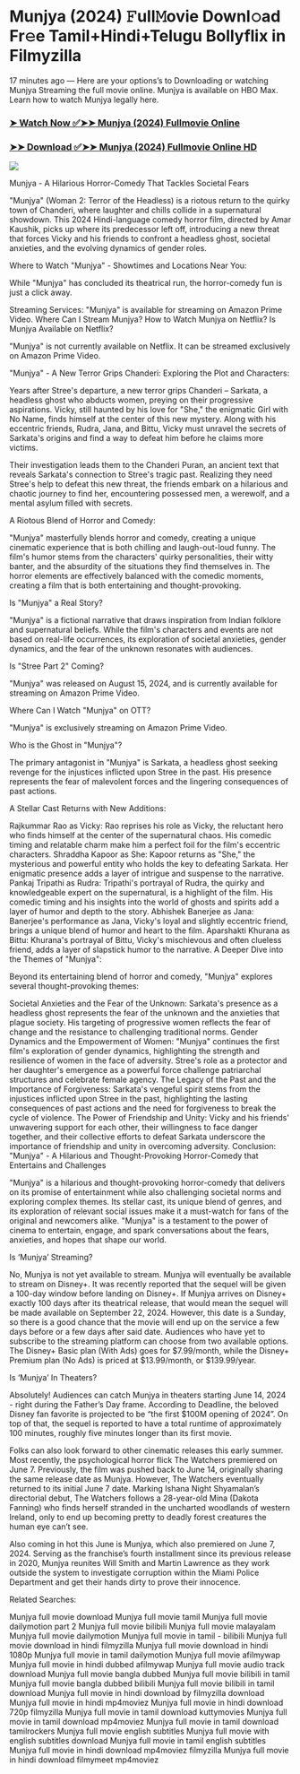 # Munjya (2024) 𝙵ull𝙼ovie Downl𝚘ad Fr𝚎e Tamil+Hindi+Telugu Bollyflix in Filmyzilla
17 minutes ago — Here are your options’s to Downloading or watching Munjya Streaming the full movie online. Munjya is available on HBO Max. Learn how to watch Munjya legally here.

### [➤ Watch Now ✅➤➤ Munjya (2024) Fullmovie Online](https://t.co/Poalw6rIRm)

### [➤➤ Download ✅➤➤ Munjya (2024) Fullmovie Online HD](https://t.co/2EN40avWMQ)

<p dir="auto"><a href="https://t.co/Poalw6rIRm" title="PLAY NOW" rel="nofollow"><img src="https://i.imgur.com/jhNGoEt.gif" style="max-width: 100%;"></a></p>


Munjya - A Hilarious Horror-Comedy That Tackles Societal Fears

"Munjya" (Woman 2: Terror of the Headless) is a riotous return to the quirky town of Chanderi, where laughter and chills collide in a supernatural showdown. This 2024 Hindi-language comedy horror film, directed by Amar Kaushik, picks up where its predecessor left off, introducing a new threat that forces Vicky and his friends to confront a headless ghost, societal anxieties, and the evolving dynamics of gender roles.

Where to Watch "Munjya" - Showtimes and Locations Near You:

While "Munjya" has concluded its theatrical run, the horror-comedy fun is just a click away.

Streaming Services: "Munjya" is available for streaming on Amazon Prime Video.
Where Can I Stream Munjya? How to Watch Munjya on Netflix? Is Munjya Available on Netflix?

"Munjya" is not currently available on Netflix. It can be streamed exclusively on Amazon Prime Video.

"Munjya" - A New Terror Grips Chanderi: Exploring the Plot and Characters:

Years after Stree's departure, a new terror grips Chanderi – Sarkata, a headless ghost who abducts women, preying on their progressive aspirations. Vicky, still haunted by his love for "She," the enigmatic Girl with No Name, finds himself at the center of this new mystery. Along with his eccentric friends, Rudra, Jana, and Bittu, Vicky must unravel the secrets of Sarkata's origins and find a way to defeat him before he claims more victims.

Their investigation leads them to the Chanderi Puran, an ancient text that reveals Sarkata's connection to Stree's tragic past. Realizing they need Stree's help to defeat this new threat, the friends embark on a hilarious and chaotic journey to find her, encountering possessed men, a werewolf, and a mental asylum filled with secrets.

A Riotous Blend of Horror and Comedy:

"Munjya" masterfully blends horror and comedy, creating a unique cinematic experience that is both chilling and laugh-out-loud funny. The film's humor stems from the characters' quirky personalities, their witty banter, and the absurdity of the situations they find themselves in. The horror elements are effectively balanced with the comedic moments, creating a film that is both entertaining and thought-provoking.

Is "Munjya" a Real Story?

"Munjya" is a fictional narrative that draws inspiration from Indian folklore and supernatural beliefs. While the film's characters and events are not based on real-life occurrences, its exploration of societal anxieties, gender dynamics, and the fear of the unknown resonates with audiences.

Is "Stree Part 2" Coming?

"Munjya" was released on August 15, 2024, and is currently available for streaming on Amazon Prime Video.

Where Can I Watch "Munjya" on OTT?

"Munjya" is exclusively streaming on Amazon Prime Video.

Who is the Ghost in "Munjya"?

The primary antagonist in "Munjya" is Sarkata, a headless ghost seeking revenge for the injustices inflicted upon Stree in the past. His presence represents the fear of malevolent forces and the lingering consequences of past actions.

A Stellar Cast Returns with New Additions:

Rajkummar Rao as Vicky: Rao reprises his role as Vicky, the reluctant hero who finds himself at the center of the supernatural chaos. His comedic timing and relatable charm make him a perfect foil for the film's eccentric characters.
Shraddha Kapoor as She: Kapoor returns as "She," the mysterious and powerful entity who holds the key to defeating Sarkata. Her enigmatic presence adds a layer of intrigue and suspense to the narrative.
Pankaj Tripathi as Rudra: Tripathi's portrayal of Rudra, the quirky and knowledgeable expert on the supernatural, is a highlight of the film. His comedic timing and his insights into the world of ghosts and spirits add a layer of humor and depth to the story.
Abhishek Banerjee as Jana: Banerjee's performance as Jana, Vicky's loyal and slightly eccentric friend, brings a unique blend of humor and heart to the film.
Aparshakti Khurana as Bittu: Khurana's portrayal of Bittu, Vicky's mischievous and often clueless friend, adds a layer of slapstick humor to the narrative.
A Deeper Dive into the Themes of "Munjya":

Beyond its entertaining blend of horror and comedy, "Munjya" explores several thought-provoking themes:

Societal Anxieties and the Fear of the Unknown: Sarkata's presence as a headless ghost represents the fear of the unknown and the anxieties that plague society. His targeting of progressive women reflects the fear of change and the resistance to challenging traditional norms.
Gender Dynamics and the Empowerment of Women: "Munjya" continues the first film's exploration of gender dynamics, highlighting the strength and resilience of women in the face of adversity. Stree's role as a protector and her daughter's emergence as a powerful force challenge patriarchal structures and celebrate female agency.
The Legacy of the Past and the Importance of Forgiveness: Sarkata's vengeful spirit stems from the injustices inflicted upon Stree in the past, highlighting the lasting consequences of past actions and the need for forgiveness to break the cycle of violence.
The Power of Friendship and Unity: Vicky and his friends' unwavering support for each other, their willingness to face danger together, and their collective efforts to defeat Sarkata underscore the importance of friendship and unity in overcoming adversity.
Conclusion: "Munjya" - A Hilarious and Thought-Provoking Horror-Comedy that Entertains and Challenges

"Munjya" is a hilarious and thought-provoking horror-comedy that delivers on its promise of entertainment while also challenging societal norms and exploring complex themes. Its stellar cast, its unique blend of genres, and its exploration of relevant social issues make it a must-watch for fans of the original and newcomers alike. "Munjya" is a testament to the power of cinema to entertain, engage, and spark conversations about the fears, anxieties, and hopes that shape our world.


Is ‘Munjya’ Streaming?

No, Munjya is not yet available to stream. Munjya will eventually be available to stream on Disney+. It was recently reported that the sequel will be given a 100-day window before landing on Disney+. If Munjya arrives on Disney+ exactly 100 days after its theatrical release, that would mean the sequel will be made available on September 22, 2024. However, this date is a Sunday, so there is a good chance that the movie will end up on the service a few days before or a few days after said date. Audiences who have yet to subscribe to the streaming platform can choose from two available options. The Disney+ Basic plan (With Ads) goes for $7.99/month, while the Disney+ Premium plan (No Ads) is priced at $13.99/month, or $139.99/year.

Is ‘Munjya’ In Theaters?

Absolutely! Audiences can catch Munjya in theaters starting June 14, 2024 - right during the Father’s Day frame. According to Deadline, the beloved Disney fan favorite is projected to be “the first $100M opening of 2024”. On top of that, the sequel is reported to have a total runtime of approximately 100 minutes, roughly five minutes longer than its first movie.

Folks can also look forward to other cinematic releases this early summer. Most recently, the psychological horror flick The Watchers premiered on June 7. Previously, the film was pushed back to June 14, originally sharing the same release date as Munjya. However, The Watchers eventually returned to its initial June 7 date. Marking Ishana Night Shyamalan’s directorial debut, The Watchers follows a 28-year-old Mina (Dakota Fanning) who finds herself stranded in the uncharted woodlands of western Ireland, only to end up becoming pretty to deadly forest creatures the human eye can’t see.

Also coming in hot this June is Munjya, which also premiered on June 7, 2024. Serving as the franchise’s fourth installment since its previous release in 2020, Munjya reunites Will Smith and Martin Lawrence as they work outside the system to investigate corruption within the Miami Police Department and get their hands dirty to prove their innocence.


Related Searches:

Munjya full movie download
Munjya full movie tamil
Munjya full movie dailymotion part 2
Munjya full movie bilibili
Munjya full movie malayalam
Munjya full movie dailymotion
Munjya full movie in tamil - bilibili
Munjya full movie download in hindi filmyzilla
Munjya full movie download in hindi 1080p
Munjya full movie in tamil dailymotion
Munjya full movie afilmywap
Munjya full movie in hindi dubbed afilmywap
Munjya full movie audio track download
Munjya full movie bangla dubbed
Munjya full movie bilibili in tamil
Munjya full movie bangla dubbed bilibili
Munjya full movie bilibili in tamil download
Munjya full movie in hindi download by filmyzilla
download Munjya full movie in hindi mp4moviez
Munjya full movie in hindi download 720p filmyzilla
Munjya full movie in tamil download kuttymovies
Munjya full movie in tamil download mp4moviez
Munjya full movie in tamil download tamilrockers
Munjya full movie english subtitles
Munjya full movie with english subtitles download
Munjya full movie in tamil english subtitles
Munjya full movie in hindi download mp4moviez filmyzilla
Munjya full movie in hindi download filmymeet mp4moviez
